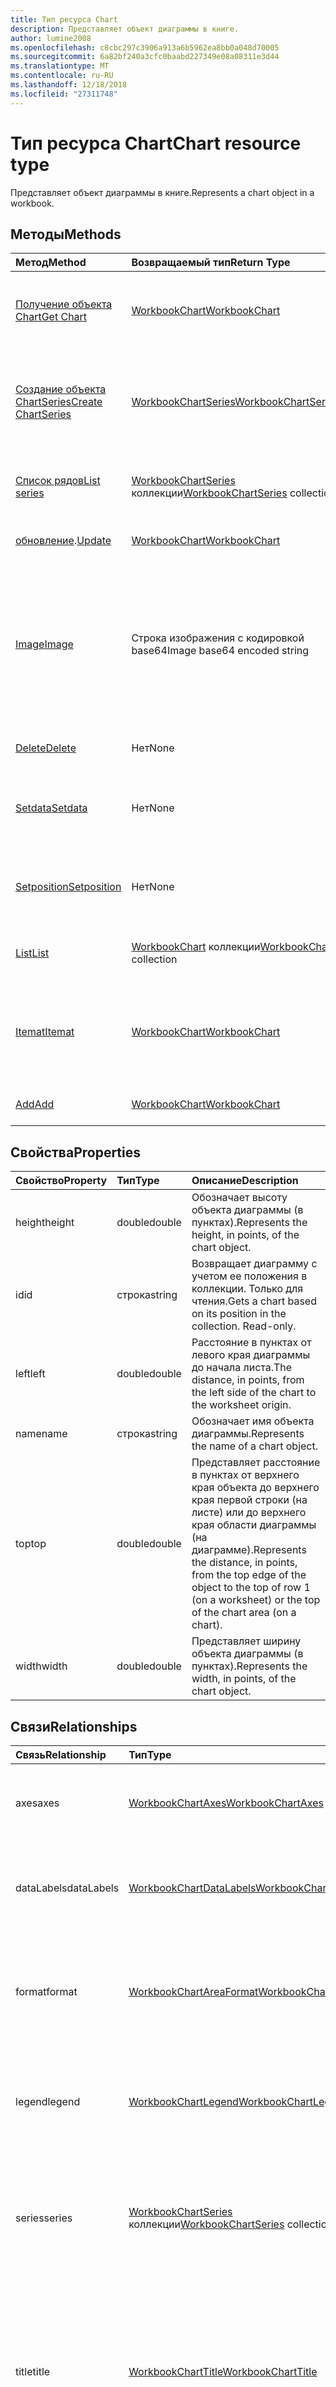 ```yaml
---
title: Тип ресурса Chart
description: Представляет объект диаграммы в книге.
author: lumine2008
ms.openlocfilehash: c8cbc297c3906a913a6b5962ea8bb0a048d70005
ms.sourcegitcommit: 6a82bf240a3cfc0baabd227349e08a08311e3d44
ms.translationtype: MT
ms.contentlocale: ru-RU
ms.lasthandoff: 12/18/2018
ms.locfileid: "27311748"
---
```

# <a name="chart-resource-type"></a><span data-ttu-id="dca0a-103">Тип ресурса Chart</span><span class="sxs-lookup"><span data-stu-id="dca0a-103">Chart resource type</span></span>

<span data-ttu-id="dca0a-104">Представляет объект диаграммы в книге.</span><span class="sxs-lookup"><span data-stu-id="dca0a-104">Represents a chart object in a workbook.</span></span>


## <a name="methods"></a><span data-ttu-id="dca0a-105">Методы</span><span class="sxs-lookup"><span data-stu-id="dca0a-105">Methods</span></span>

| <span data-ttu-id="dca0a-106">Метод</span><span class="sxs-lookup"><span data-stu-id="dca0a-106">Method</span></span>           | <span data-ttu-id="dca0a-107">Возвращаемый тип</span><span class="sxs-lookup"><span data-stu-id="dca0a-107">Return Type</span></span>    |<span data-ttu-id="dca0a-108">Описание</span><span class="sxs-lookup"><span data-stu-id="dca0a-108">Description</span></span>|
|:---------------|:--------|:----------|
|[<span data-ttu-id="dca0a-109">Получение объекта Chart</span><span class="sxs-lookup"><span data-stu-id="dca0a-109">Get Chart</span></span>](../api/chart-get.md) | [<span data-ttu-id="dca0a-110">WorkbookChart</span><span class="sxs-lookup"><span data-stu-id="dca0a-110">WorkbookChart</span></span>](chart.md) |<span data-ttu-id="dca0a-111">Чтение свойств и связей объекта диаграммы.</span><span class="sxs-lookup"><span data-stu-id="dca0a-111">Read properties and relationships of chart object.</span></span>|
|[<span data-ttu-id="dca0a-112">Создание объекта ChartSeries</span><span class="sxs-lookup"><span data-stu-id="dca0a-112">Create ChartSeries</span></span>](../api/chart-post-series.md) |[<span data-ttu-id="dca0a-113">WorkbookChartSeries</span><span class="sxs-lookup"><span data-stu-id="dca0a-113">WorkbookChartSeries</span></span>](chartseries.md)| <span data-ttu-id="dca0a-114">Создание объекта ChartSeries путем добавления в коллекцию рядов.</span><span class="sxs-lookup"><span data-stu-id="dca0a-114">Create a new ChartSeries by posting to the series collection.</span></span>|
|[<span data-ttu-id="dca0a-115">Список рядов</span><span class="sxs-lookup"><span data-stu-id="dca0a-115">List series</span></span>](../api/chart-list-series.md) |<span data-ttu-id="dca0a-116">[WorkbookChartSeries](chartseries.md) коллекции</span><span class="sxs-lookup"><span data-stu-id="dca0a-116">[WorkbookChartSeries](chartseries.md) collection</span></span>| <span data-ttu-id="dca0a-117">Получение коллекции объектов ChartSeries.</span><span class="sxs-lookup"><span data-stu-id="dca0a-117">Get a ChartSeries object collection.</span></span>|
|<span data-ttu-id="dca0a-118">[обновление](../api/chart-update.md).</span><span class="sxs-lookup"><span data-stu-id="dca0a-118">[Update](../api/chart-update.md)</span></span> | [<span data-ttu-id="dca0a-119">WorkbookChart</span><span class="sxs-lookup"><span data-stu-id="dca0a-119">WorkbookChart</span></span>](chart.md)   |<span data-ttu-id="dca0a-120">Обновление объекта Chart.</span><span class="sxs-lookup"><span data-stu-id="dca0a-120">Update Chart object.</span></span> |
|[<span data-ttu-id="dca0a-121">Image</span><span class="sxs-lookup"><span data-stu-id="dca0a-121">Image</span></span>](../api/chart-image.md)|<span data-ttu-id="dca0a-122">Строка изображения с кодировкой base64</span><span class="sxs-lookup"><span data-stu-id="dca0a-122">Image base64 encoded string</span></span>|<span data-ttu-id="dca0a-123">Отрисовывает диаграмму в виде изображения с кодировкой base64, масштабируя ее в соответствии с указанным размером.</span><span class="sxs-lookup"><span data-stu-id="dca0a-123">Renders the chart as a base64-encoded image by scaling the chart to fit the specified dimensions.</span></span>|
|[<span data-ttu-id="dca0a-124">Delete</span><span class="sxs-lookup"><span data-stu-id="dca0a-124">Delete</span></span>](../api/chart-delete.md)|<span data-ttu-id="dca0a-125">Нет</span><span class="sxs-lookup"><span data-stu-id="dca0a-125">None</span></span>|<span data-ttu-id="dca0a-126">Удаляет объект диаграммы.</span><span class="sxs-lookup"><span data-stu-id="dca0a-126">Deletes the chart object.</span></span>|
|[<span data-ttu-id="dca0a-127">Setdata</span><span class="sxs-lookup"><span data-stu-id="dca0a-127">Setdata</span></span>](../api/chart-setdata.md)|<span data-ttu-id="dca0a-128">Нет</span><span class="sxs-lookup"><span data-stu-id="dca0a-128">None</span></span>|<span data-ttu-id="dca0a-129">Сбрасывает исходные данные для диаграммы.</span><span class="sxs-lookup"><span data-stu-id="dca0a-129">Resets the source data for the chart.</span></span>|
|[<span data-ttu-id="dca0a-130">Setposition</span><span class="sxs-lookup"><span data-stu-id="dca0a-130">Setposition</span></span>](../api/chart-setposition.md)|<span data-ttu-id="dca0a-131">Нет</span><span class="sxs-lookup"><span data-stu-id="dca0a-131">None</span></span>|<span data-ttu-id="dca0a-132">Располагает диаграмму относительно ячеек на листе.</span><span class="sxs-lookup"><span data-stu-id="dca0a-132">Positions the chart relative to cells on the worksheet.</span></span>|
|[<span data-ttu-id="dca0a-133">List</span><span class="sxs-lookup"><span data-stu-id="dca0a-133">List</span></span>](../api/chart-list.md) | <span data-ttu-id="dca0a-134">[WorkbookChart](chart.md) коллекции</span><span class="sxs-lookup"><span data-stu-id="dca0a-134">[WorkbookChart](chart.md) collection</span></span> |<span data-ttu-id="dca0a-135">Получение коллекции объектов диаграмм.</span><span class="sxs-lookup"><span data-stu-id="dca0a-135">Get chart object collection.</span></span> |
|[<span data-ttu-id="dca0a-136">Itemat</span><span class="sxs-lookup"><span data-stu-id="dca0a-136">Itemat</span></span>](../api/chartcollection-itemat.md)|[<span data-ttu-id="dca0a-137">WorkbookChart</span><span class="sxs-lookup"><span data-stu-id="dca0a-137">WorkbookChart</span></span>](chart.md)|<span data-ttu-id="dca0a-138">Возвращает диаграмму на основании сведений о ее позиции в коллекции.</span><span class="sxs-lookup"><span data-stu-id="dca0a-138">Gets a chart based on its position in the collection.</span></span>|
|[<span data-ttu-id="dca0a-139">Add</span><span class="sxs-lookup"><span data-stu-id="dca0a-139">Add</span></span>](../api/chartcollection-add.md)|[<span data-ttu-id="dca0a-140">WorkbookChart</span><span class="sxs-lookup"><span data-stu-id="dca0a-140">WorkbookChart</span></span>](chart.md)|<span data-ttu-id="dca0a-141">Создает диаграмму.</span><span class="sxs-lookup"><span data-stu-id="dca0a-141">Creates a new chart.</span></span>|

## <a name="properties"></a><span data-ttu-id="dca0a-142">Свойства</span><span class="sxs-lookup"><span data-stu-id="dca0a-142">Properties</span></span>
| <span data-ttu-id="dca0a-143">Свойство</span><span class="sxs-lookup"><span data-stu-id="dca0a-143">Property</span></span>     | <span data-ttu-id="dca0a-144">Тип</span><span class="sxs-lookup"><span data-stu-id="dca0a-144">Type</span></span>   |<span data-ttu-id="dca0a-145">Описание</span><span class="sxs-lookup"><span data-stu-id="dca0a-145">Description</span></span>|
|:---------------|:--------|:----------|
|<span data-ttu-id="dca0a-146">height</span><span class="sxs-lookup"><span data-stu-id="dca0a-146">height</span></span>|<span data-ttu-id="dca0a-147">double</span><span class="sxs-lookup"><span data-stu-id="dca0a-147">double</span></span>|<span data-ttu-id="dca0a-148">Обозначает высоту объекта диаграммы (в пунктах).</span><span class="sxs-lookup"><span data-stu-id="dca0a-148">Represents the height, in points, of the chart object.</span></span>|
|<span data-ttu-id="dca0a-149">id</span><span class="sxs-lookup"><span data-stu-id="dca0a-149">id</span></span>|<span data-ttu-id="dca0a-150">строка</span><span class="sxs-lookup"><span data-stu-id="dca0a-150">string</span></span>|<span data-ttu-id="dca0a-p101">Возвращает диаграмму с учетом ее положения в коллекции. Только для чтения.</span><span class="sxs-lookup"><span data-stu-id="dca0a-p101">Gets a chart based on its position in the collection. Read-only.</span></span>|
|<span data-ttu-id="dca0a-153">left</span><span class="sxs-lookup"><span data-stu-id="dca0a-153">left</span></span>|<span data-ttu-id="dca0a-154">double</span><span class="sxs-lookup"><span data-stu-id="dca0a-154">double</span></span>|<span data-ttu-id="dca0a-155">Расстояние в пунктах от левого края диаграммы до начала листа.</span><span class="sxs-lookup"><span data-stu-id="dca0a-155">The distance, in points, from the left side of the chart to the worksheet origin.</span></span>|
|<span data-ttu-id="dca0a-156">name</span><span class="sxs-lookup"><span data-stu-id="dca0a-156">name</span></span>|<span data-ttu-id="dca0a-157">строка</span><span class="sxs-lookup"><span data-stu-id="dca0a-157">string</span></span>|<span data-ttu-id="dca0a-158">Обозначает имя объекта диаграммы.</span><span class="sxs-lookup"><span data-stu-id="dca0a-158">Represents the name of a chart object.</span></span>|
|<span data-ttu-id="dca0a-159">top</span><span class="sxs-lookup"><span data-stu-id="dca0a-159">top</span></span>|<span data-ttu-id="dca0a-160">double</span><span class="sxs-lookup"><span data-stu-id="dca0a-160">double</span></span>|<span data-ttu-id="dca0a-161">Представляет расстояние в пунктах от верхнего края объекта до верхнего края первой строки (на листе) или до верхнего края области диаграммы (на диаграмме).</span><span class="sxs-lookup"><span data-stu-id="dca0a-161">Represents the distance, in points, from the top edge of the object to the top of row 1 (on a worksheet) or the top of the chart area (on a chart).</span></span>|
|<span data-ttu-id="dca0a-162">width</span><span class="sxs-lookup"><span data-stu-id="dca0a-162">width</span></span>|<span data-ttu-id="dca0a-163">double</span><span class="sxs-lookup"><span data-stu-id="dca0a-163">double</span></span>|<span data-ttu-id="dca0a-164">Представляет ширину объекта диаграммы (в пунктах).</span><span class="sxs-lookup"><span data-stu-id="dca0a-164">Represents the width, in points, of the chart object.</span></span>|

## <a name="relationships"></a><span data-ttu-id="dca0a-165">Связи</span><span class="sxs-lookup"><span data-stu-id="dca0a-165">Relationships</span></span>
| <span data-ttu-id="dca0a-166">Связь</span><span class="sxs-lookup"><span data-stu-id="dca0a-166">Relationship</span></span> | <span data-ttu-id="dca0a-167">Тип</span><span class="sxs-lookup"><span data-stu-id="dca0a-167">Type</span></span>   |<span data-ttu-id="dca0a-168">Описание</span><span class="sxs-lookup"><span data-stu-id="dca0a-168">Description</span></span>|
|:---------------|:--------|:----------|
|<span data-ttu-id="dca0a-169">axes</span><span class="sxs-lookup"><span data-stu-id="dca0a-169">axes</span></span>|[<span data-ttu-id="dca0a-170">WorkbookChartAxes</span><span class="sxs-lookup"><span data-stu-id="dca0a-170">WorkbookChartAxes</span></span>](chartaxes.md)|<span data-ttu-id="dca0a-p102">Представляет оси диаграммы. Только для чтения.</span><span class="sxs-lookup"><span data-stu-id="dca0a-p102">Represents chart axes. Read-only.</span></span>|
|<span data-ttu-id="dca0a-173">dataLabels</span><span class="sxs-lookup"><span data-stu-id="dca0a-173">dataLabels</span></span>|[<span data-ttu-id="dca0a-174">WorkbookChartDataLabels</span><span class="sxs-lookup"><span data-stu-id="dca0a-174">WorkbookChartDataLabels</span></span>](chartdatalabels.md)|<span data-ttu-id="dca0a-p103">Представляет метки данных на диаграмме. Только для чтения.</span><span class="sxs-lookup"><span data-stu-id="dca0a-p103">Represents the datalabels on the chart. Read-only.</span></span>|
|<span data-ttu-id="dca0a-177">format</span><span class="sxs-lookup"><span data-stu-id="dca0a-177">format</span></span>|[<span data-ttu-id="dca0a-178">WorkbookChartAreaFormat</span><span class="sxs-lookup"><span data-stu-id="dca0a-178">WorkbookChartAreaFormat</span></span>](chartareaformat.md)|<span data-ttu-id="dca0a-p104">Инкапсулирует свойства формата для области диаграммы. Только для чтения.</span><span class="sxs-lookup"><span data-stu-id="dca0a-p104">Encapsulates the format properties for the chart area. Read-only.</span></span>|
|<span data-ttu-id="dca0a-181">legend</span><span class="sxs-lookup"><span data-stu-id="dca0a-181">legend</span></span>|[<span data-ttu-id="dca0a-182">WorkbookChartLegend</span><span class="sxs-lookup"><span data-stu-id="dca0a-182">WorkbookChartLegend</span></span>](chartlegend.md)|<span data-ttu-id="dca0a-p105">Представляет условные обозначения для диаграммы. Только для чтения.</span><span class="sxs-lookup"><span data-stu-id="dca0a-p105">Represents the legend for the chart. Read-only.</span></span>|
|<span data-ttu-id="dca0a-185">series</span><span class="sxs-lookup"><span data-stu-id="dca0a-185">series</span></span>|<span data-ttu-id="dca0a-186">[WorkbookChartSeries](chartseries.md) коллекции</span><span class="sxs-lookup"><span data-stu-id="dca0a-186">[WorkbookChartSeries](chartseries.md) collection</span></span>|<span data-ttu-id="dca0a-p106">Представляет один ряд данных или коллекцию рядов данных в диаграмме. Только для чтения.</span><span class="sxs-lookup"><span data-stu-id="dca0a-p106">Represents either a single series or collection of series in the chart. Read-only.</span></span>|
|<span data-ttu-id="dca0a-189">title</span><span class="sxs-lookup"><span data-stu-id="dca0a-189">title</span></span>|[<span data-ttu-id="dca0a-190">WorkbookChartTitle</span><span class="sxs-lookup"><span data-stu-id="dca0a-190">WorkbookChartTitle</span></span>](charttitle.md)|<span data-ttu-id="dca0a-p107">Представляет заголовок указанной диаграммы, включая его текст, видимость, положение и форматирование. Только для чтения.</span><span class="sxs-lookup"><span data-stu-id="dca0a-p107">Represents the title of the specified chart, including the text, visibility, position and formating of the title. Read-only.</span></span>|
|<span data-ttu-id="dca0a-193">worksheet</span><span class="sxs-lookup"><span data-stu-id="dca0a-193">worksheet</span></span>|[<span data-ttu-id="dca0a-194">WorkbookWorksheet</span><span class="sxs-lookup"><span data-stu-id="dca0a-194">WorkbookWorksheet</span></span>](worksheet.md)|<span data-ttu-id="dca0a-p108">Лист, содержащий текущую диаграмму. Только для чтения.</span><span class="sxs-lookup"><span data-stu-id="dca0a-p108">The worksheet containing the current chart. Read-only.</span></span>|

## <a name="json-representation"></a><span data-ttu-id="dca0a-197">Представление JSON</span><span class="sxs-lookup"><span data-stu-id="dca0a-197">JSON representation</span></span>

<span data-ttu-id="dca0a-198">Ниже представлено описание ресурса в формате JSON.</span><span class="sxs-lookup"><span data-stu-id="dca0a-198">Here is a JSON representation of the resource.</span></span>

<!--{
  "blockType": "resource",
  "optionalProperties": [],
  "keyProperty": "id",
  "baseType": "microsoft.graph.entity",
  "@odata.type": "microsoft.graph.workbookChart"
}-->

```json
{
  "height": 1024,
  "id": "string",
  "left": 1024,
  "name": "string",
  "top": 1024,
  "width": 1024
}

```

<!-- uuid: 8fcb5dbc-d5aa-4681-8e31-b001d5168d79
2015-10-25 14:57:30 UTC -->
<!-- {
  "type": "#page.annotation",
  "description": "Chart resource",
  "keywords": "",
  "section": "documentation",
  "tocPath": ""
}-->